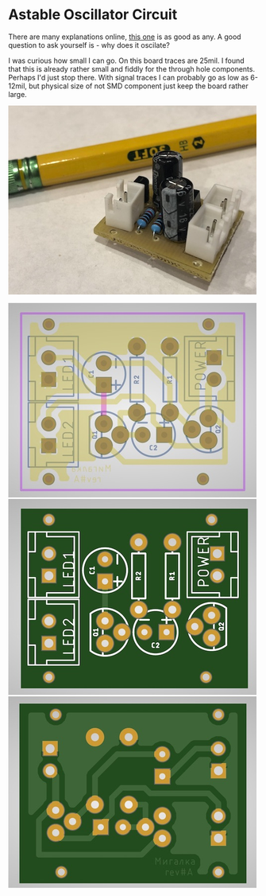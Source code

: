 # Astable Oscillator Circuit 
There are many explanations online, [this one][1] is as good as any. A good question to ask yourself is - why does it oscilate?

I was curious how small I can go. On this board traces are 25mil. I found that this is already rather small and fiddly for the through hole components. Perhaps I'd just stop there. With signal traces I can probably go as low as 6-12mil, but physical size of not SMD component just keep the board rather large.

![PCB Assembled](https://github.com/ikatkov/blinker-pcb/blob/master/pcb-assembled.jpg?raw=true)

![PCB Layers](https://github.com/ikatkov/blinker-pcb/blob/master/pcb.jpg?raw=true)
![PCB Top](https://github.com/ikatkov/blinker-pcb/blob/master/pcb-top.jpg?raw=true)
![PCB Bottom](https://github.com/ikatkov/blinker-pcb/blob/master/pcb-bottom.jpg?raw=true)

[1]: https://www.electronics-tutorials.ws/waveforms/astable.html